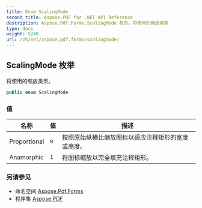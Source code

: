 ```yaml
---
title: Enum ScalingMode
second_title: Aspose.PDF for .NET API Reference
description: Aspose.Pdf.Forms.ScalingMode 枚举。将使用的缩放类型
type: docs
weight: 5240
url: /zh/net/aspose.pdf.forms/scalingmode/
---
```

## ScalingMode 枚举

将使用的缩放类型。

```csharp
public enum ScalingMode
```

### 值

| 名称 | 值 | 描述 |
| --- | --- | --- |
| Proportional | `0` | 按照原始纵横比缩放图标以适应注释矩形的宽度或高度。 |
| Anamorphic | `1` | 将图标缩放以完全填充注释矩形。 |

### 另请参见

* 命名空间 [Aspose.Pdf.Forms](../../aspose.pdf.forms/)
* 程序集 [Aspose.PDF](../../)